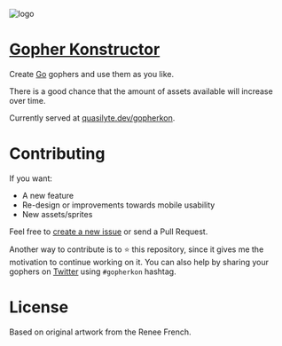![logo](/logo.png)

# [Gopher Konstructor](http://quasilyte.dev/gopherkon)

Create [Go](https://golang.org/) gophers and use them as you like.

There is a good chance that the amount of assets available will increase over time.

Currently served at [quasilyte.dev/gopherkon](http://quasilyte.dev/gopherkon).

# Contributing

If you want:

- A new feature
- Re-design or improvements towards mobile usability
- New assets/sprites

Feel free to [create a new issue](https://github.com/quasilyte/gopherkon/issues/new) or send a Pull Request.

Another way to contribute is to :star: this repository, since it gives me the motivation to continue working on it. You can also help by sharing your gophers on [Twitter](http://twitter.com/) using `#gopherkon` hashtag.

# License

Based on original artwork from the Renee French.
